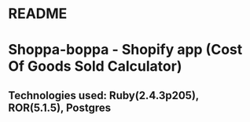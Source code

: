 # README

# Shoppa-boppa - Shopify app (Cost Of Goods Sold Calculator)

## Technologies used: Ruby(2.4.3p205), ROR(5.1.5), Postgres